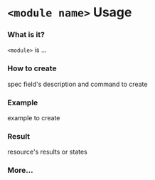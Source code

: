 # `<module name>` Usage

### What is it?
`<module>` is ...

### How to create
spec field's description and command to create

### Example
example to create

### Result
resource's results or states 

### More... 
